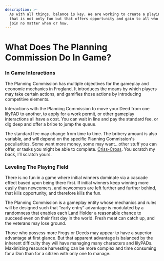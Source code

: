 ```yaml
---
description: >-
  As with all things, balance is key. We are working to create a playing field
  that is not only fun but that offers opportunity and gain to all who choose to
  join no matter when or how.
---
```


# What Does The Planning Commission Do In Game?

### In Game Interactions

The Planning Commission has multiple objectives for the gameplay and economic mechanics in Frogland. It introduces the means by which players may take certain actions, and gamifies those actions by introducing competitive elements.

Interactions with the Planning Commission to move your Deed from one lilyPAD to another, to apply for a work permit, or other gameplay interactions all have a cost. You can wait in line and pay the standard fee, or dig deep and offer a bribe to jump the queue.

The standard fee may change from time to time. The bribery amount is also variable, and will depend on the specific Planning Commission's peculiarities. Some want more money, some may want…other stuff you can offer, or tasks you might be able to complete. [Criss-Cross](https://youtu.be/lqqspC4Sf50). You scratch my back, I’ll scratch yours.

### Leveling The Playing Field

There is no fun in a game where initial winners dominate via a cascade effect based upon being there first. If initial winners keep winning more easily than newcomers, and newcomers are left further and further behind, that kills opportunity, and therefore kills the fun.

The Planning Commission is a gameplay entity whose mechanics and rules will be designed such that “early entry” advantage is modulated by a randomness that enables each Land Holder a reasonable chance to succeed even on their first day in the world. Fresh meat can catch up, and the veterans may lose ground.

Those who possess more Frogs or Deeds may appear to have a superior advantage at first glance. But that apparent advantage is balanced by the inherent difficulty they will have managing many characters and lilyPADs. Maximizing resource harvesting can be more complex and time consuming for a Don than for a citizen with only one to manage.
